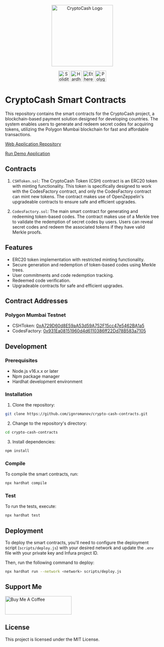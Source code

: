 <p align="center">
<img src="https://i.imgur.com/kizvtYy.png" alt="CryptoCash Logo" width="200px">
</p>
<p align="center">
  <a href="https://soliditylang.org/" target="_blank" rel="noreferrer"><img src="https://img.icons8.com/officel/512/solidity.png" width="36" height="36" alt="Solidity" /></a>
  <a href="https://hardhat.org/" target="_blank" rel="noreferrer"><img src="https://raw.githubusercontent.com/danielcranney/readme-generator/main/public/icons/skills/hardhat-colored.svg" width="36" height="36" alt="Hardhat" /></a>
  <a href="https://ethereum.org/" target="_blank" rel="noreferrer"><img src="https://raw.githubusercontent.com/danielcranney/readme-generator/main/public/icons/skills/ethereum-colored.svg" width="36" height="36" alt="Ethereum" /></a>
  <a href="https://polygon.technology/" target="_blank" rel="noreferrer"><img src="https://raw.githubusercontent.com/danielcranney/readme-generator/main/public/icons/skills/polygon-colored.svg" width="36" height="36" alt="Polygon" /></a>
</p>

# CryptoCash Smart Contracts

This repository contains the smart contracts for the CryptoCash project, a blockchain-based payment solution designed for developing countries. The system enables users to generate and redeem secret codes for acquiring tokens, utilizing the Polygon Mumbai blockchain for fast and affordable transactions.

[Web Application Repository](https://github.com/ignromanov/crypto-cash-webapp)

[Run Demo Application](https://crypto-cash-webapp.vercel.app/)

## Contracts

1. `CSHToken.sol`: The CryptoCash Token (CSH) contract is an ERC20 token with minting functionality. This token is specifically designed to work with the CodesFactory contract, and only the CodesFactory contract can mint new tokens. The contract makes use of OpenZeppelin's upgradeable contracts to ensure safe and efficient upgrades.

2. `CodesFactory.sol`: The main smart contract for generating and redeeming token-based codes. The contract makes use of a Merkle tree to validate the redemption of secret codes by users. Users can reveal secret codes and redeem the associated tokens if they have valid Merkle proofs.

## Features

- ERC20 token implementation with restricted minting functionality.
- Secure generation and redemption of token-based codes using Merkle trees.
- User commitments and code redemption tracking.
- Redeemed code verification.
- Upgradeable contracts for safe and efficient upgrades.

## Contract Addresses

### Polygon Mumbai Testnet

- CSHToken: [0xA729D60d8E59aA53d59A752F15cc47e5462BA1a5](https://mumbai.polygonscan.com/address/0xA729D60d8E59aA53d59A752F15cc47e5462BA1a5/transactions)
- CodesFactory: [0x931Ea08151960d4d6110386ff22Dd78B583a7105](https://mumbai.polygonscan.com/address/0x931Ea08151960d4d6110386ff22Dd78B583a7105/transactions)

## Development

### Prerequisites

- Node.js v16.x.x or later
- Npm package manager
- Hardhat development environment

### Installation

1. Clone the repository:

```bash
git clone https://github.com/ignromanov/crypto-cash-contracts.git
```

2. Change to the repository's directory:

```bash
cd crypto-cash-contracts
```

3. Install dependencies:

```bash
npm install
```

### Compile

To compile the smart contracts, run:

```bash
npx hardhat compile
```

### Test

To run the tests, execute:

```bash
npx hardhat test
```

## Deployment

To deploy the smart contracts, you'll need to configure the deployment script (`scripts/deploy.js`) with your desired network and update the `.env` file with your private key and Infura project ID.

Then, run the following command to deploy:

```bash
npx hardhat run --network <network> scripts/deploy.js
```

## Support Me

<a href="https://www.buymeacoffee.com/ignromanov" target="_blank"><img src="https://cdn.buymeacoffee.com/buttons/v2/default-yellow.png" alt="Buy Me A Coffee" style="height: 60px !important;width: 217px !important;" ></a>

## License

This project is licensed under the MIT License.
